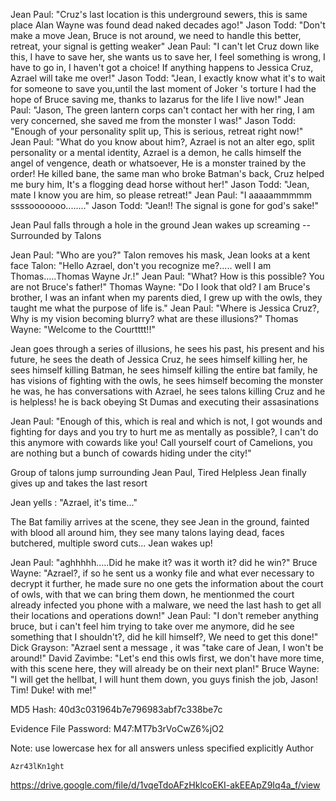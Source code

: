 Jean Paul: "Cruz's last location is this underground sewers, this is same place Alan Wayne was found dead naked decades ago!" Jason Todd: "Don't make a move Jean, Bruce is not around, we need to handle this better, retreat, your signal is getting weaker" Jean Paul: "I can't let Cruz down like this, I have to save her, she wants us to save her, I feel something is wrong, I have to go in, I haven't got a choice! If anything happens to Jessica Cruz, Azrael will take me over!" Jason Todd: "Jean, I exactly know what it's to wait for someone to save you,until the last moment of Joker 's torture I had the hope of Bruce saving me, thanks to lazarus for the life I live now!" Jean Paul: "Jason, The green lantern corps can't contact her with her ring, I am very concerned, she saved me from the monster I was!" Jason Todd: "Enough of your personality split up, This is serious, retreat right now!" Jean Paul: "What do you know about him?, Azrael is not an alter ego, split personality or a mental identity, Azrael is a demon, he calls himself the angel of vengence, death or whatsoever, He is a monster trained by the order! He killed bane, the same man who broke Batman's back, Cruz helped me bury him, It's a flogging dead horse without her!" Jason Todd: "Jean, mate I know you are him, so please retreat!" Jean Paul: "I aaaaammmmm ssssooooooo........" Jason Todd: "Jean!! The signal is gone for god's sake!"

Jean Paul falls through a hole in the ground Jean wakes up screaming -- Surrounded by Talons

Jean Paul: "Who are you?" Talon removes his mask, Jean looks at a kent face Talon: "Hello Azrael, don't you recognize me?..... well I am Thomas.....Thomas Wayne Jr.!" Jean Paul: "What? How is this possible? You are not Bruce's father!" Thomas Wayne: "Do I look that old? I am Bruce's brother, I was an infant when my parents died, I grew up with the owls, they taught me what the purpose of life is." Jean Paul: "Where is Jessica Cruz?, Why is my vision becoming blurry? what are these illusions?" Thomas Wayne: "Welcome to the Courtttt!!"

Jean goes through a series of illusions, he sees his past, his present and his future, he sees the death of Jessica Cruz, he sees himself killing her, he sees himself killing Batman, he sees himself killing the entire bat family, he has visions of fighting with the owls, he sees himself becoming the monster he was, he has conversations with Azrael, he sees talons killing Cruz and he is helpless! he is back obeying St Dumas and executing their assasinations

Jean Paul: "Enough of this, which is real and which is not, I got wounds and fighting for days and you try to hurt me as mentally as possible?, I can't do this anymore with cowards like you! Call yourself court of Camelions, you are nothing but a bunch of cowards hiding under the city!"

Group of talons jump surrounding Jean Paul, Tired Helpless Jean finally gives up and takes the last resort

Jean yells : "Azrael, it's time..."

The Bat familiy arrives at the scene, they see Jean in the ground, fainted with blood all around him, they see many talons laying dead, faces butchered, multiple sword cuts... Jean wakes up!

Jean Paul: "aghhhhh.....Did he make it? was it worth it? did he win?" Bruce Wayne: "Azrael?, if so he sent us a wonky file and what ever necessary to decrypt it further, he made sure no one gets the information about the court of owls, with that we can bring them down, he mentionmed the court already infected you phone with a malware, we need the last hash to get all their locations and operations down!" Jean Paul: "I don't remeber anything bruce, but i can't feel him trying to take over me anymore, did he see something that I shouldn't?, did he kill himself?, We need to get this done!" Dick Grayson: "Azrael sent a message , it was "take care of Jean, I won't be around!" David Zavimbe: "Let's end this owls first, we don't have more time, with this scene here, they will already be on their next plan!" Bruce Wayne: "I will get the hellbat, I will hunt them down, you guys finish the job, Jason! Tim! Duke! with me!"

MD5 Hash: 40d3c031964b7e796983abf7c338be7c

Evidence File Password: M47:MT7b3rVoCwZ6%jO2

Note: use lowercase hex for all answers unless specified explicitly
Author

    Azr43lKn1ght

https://drive.google.com/file/d/1vqeTdoAFzHklcoEKI-akEEApZ9Iq4a_f/view
